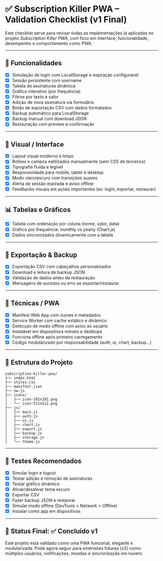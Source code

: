 # ✅ Subscription Killer PWA – Validation Checklist (v1 Final)

Este checklist serve para revisar todas as implementações já aplicadas no projeto *Subscription Killer PWA*, com foco em interface, funcionalidade, desempenho e comportamento como PWA.

---

## 🔧 Funcionalidades

* [x] Simulação de login com LocalStorage e expiração configurável
* [x] Sessão persistente com username
* [x] Tabela de assinaturas dinâmica
* [x] Gráfico interativo (por frequência)
* [x] Filtros por texto e valor
* [x] Adição de nova assinatura via formulário
* [x] Botão de exportação CSV com dados formatados
* [x] Backup automático para LocalStorage
* [x] Backup manual com download JSON
* [x] Restauração com preview e confirmação

---

## 🎨 Visual / Interface

* [x] Layout visual moderno e limpo
* [x] Botões e campos estilizados manualmente (sem CSS de terceiros)
* [x] Tipografia fluida e legível
* [x] Responsividade para mobile, tablet e desktop
* [x] Modo claro/escuro com transições suaves
* [x] Alerta de sessão expirada e aviso offline
* [x] Feedbacks visuais em ações importantes (ex: login, exportar, restaurar)

---

## 📊 Tabelas e Gráficos

* [x] Tabela com ordenação por coluna (nome, valor, data)
* [x] Gráfico por frequência: monthly vs yearly (Chart.js)
* [x] Dados sincronizados dinamicamente com a tabela

---

## 🧾 Exportação & Backup

* [x] Exportação CSV com cabeçalhos personalizados
* [x] Download e leitura de backup JSON
* [x] Validação de dados antes da restauração
* [x] Mensagens de sucesso ou erro ao exportar/restaurar

---

## 🚀 Técnicas / PWA

* [x] Manifest Web App com ícones e metadados
* [x] Service Worker com cache estático e dinâmico
* [x] Detecção de modo offline com aviso ao usuário
* [x] Instalável em dispositivos móveis e desktops
* [x] Funciona offline após primeiro carregamento
* [x] Código modularizado por responsabilidade (auth, ui, chart, backup...)

---

## 📂 Estrutura do Projeto

```
subscription-killer-pwa/
├── index.html
├── styles.css
├── manifest.json
├── sw.js
├── icons/
│   ├── icon-192x192.png
│   └── icon-512x512.png
├── js/
│   ├── main.js
│   ├── auth.js
│   ├── ui.js
│   ├── chart.js
│   ├── export.js
│   ├── backup.js
│   ├── storage.js
│   └── theme.js
```

---

## 🧪 Testes Recomendados

* [x] Simular login e logout
* [x] Testar adição e remoção de assinaturas
* [x] Testar gráfico dinâmico
* [x] Ativar/desativar tema escuro
* [x] Exportar CSV
* [x] Fazer backup JSON e restaurar
* [x] Simular modo offline (DevTools > Network > Offline)
* [x] Instalar como app em dispositivos

---

## 🧭 Status Final: ✅ Concluído v1

Este projeto está validado como uma PWA funcional, elegante e modularizada.
Pode agora seguir para extensões futuras (v2) como: múltiplos usuários, notificações, moedas e sincronização em nuvem.
